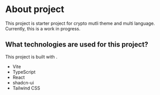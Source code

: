 # About project
This project is starter project for crypto mutli theme and multi language.
Currently, this is a work in progress.

## What technologies are used for this project?

This project is built with .

- Vite
- TypeScript
- React
- shadcn-ui
- Tailwind CSS

